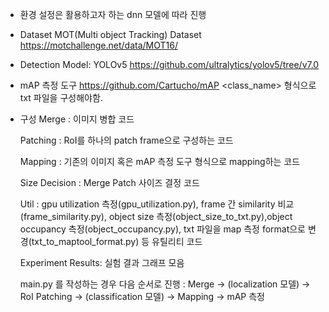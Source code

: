 - 환경 설정은 활용하고자 하는 dnn 모델에 따라 진행

- Dataset
  MOT(Multi object Tracking) Dataset 
  https://motchallenge.net/data/MOT16/
  
- Detection Model: YOLOv5 
  https://github.com/ultralytics/yolov5/tree/v7.0
  
- mAP 측정 도구
  https://github.com/Cartucho/mAP
  <class_name> <left> <top> <right> <bottom> 형식으로 txt 파일을 구성해야함. 

- 구성
  Merge : 이미지 병합 코드
  
  Patching : RoI를 하나의 patch frame으로 구성하는 코드
  
  Mapping : 기존의 이미지 혹은 mAP 측정 도구 형식으로 mapping하는 코드
  
  Size Decision : Merge Patch 사이즈 결정 코드 
  
  Util : gpu utilization 측정(gpu_utilization.py), frame 간 similarity 비교(frame_similarity.py), object size 측정(object_size_to_txt.py),object occupancy 측정(object_occupancy.py), txt 파일을 map 측정 format으로 변경(txt_to_maptool_format.py)  등 유틸리티 코드
  
  Experiment Results: 실험 결과 그래프 모음
  
  main.py 를 작성하는 경우 다음 순서로 진행 : 
  Merge -> (localization 모델) -> RoI Patching -> (classification 모델) -> Mapping -> mAP 측정
  
